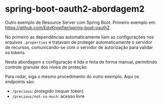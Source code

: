 # spring-boot-oauth2-abordagem2

Outro exemplo de Resource Server com Spring Boot. Primeiro exemplo em: https://github.com/EdyKnopfler/spring-boot-oauth2.

No primeiro as dependências automaticamente liam as configurações nos arquivos `.properties` e tratavam de proteger 
automaticamente o servidor de recursos, comunicando-se com o servidor de autorização para validar os tokens.

Nesta abordagem a configuração é lida e feita de forma manual, permitindo controle granular dos níveis de proteção.

Para rodar, siga o mesmo procedimento do outro exemplo. Aqui os endpoints são:

* `/precious`: protegido (requer token)
* `/precious/not-so-much`: acesso livre

